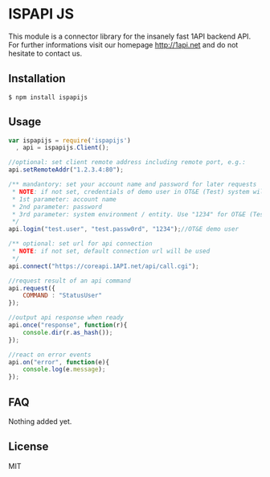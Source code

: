 # ISPAPI JS

This module is a connector library for the insanely fast 1API backend API.
For further informations visit our homepage http://1api.net and do not hesitate to contact us. 

## Installation

    $ npm install ispapijs

## Usage

```js
var ispapijs = require('ispapijs')
  , api = ispapijs.Client();

//optional: set client remote address including remote port, e.g.:
api.setRemoteAddr("1.2.3.4:80");

/** mandantory: set your account name and password for later requests
 * NOTE: if not set, credentials of demo user in OT&E (Test) system will be used by default as fallback
 * 1st parameter: account name
 * 2nd parameter: password
 * 3rd parameter: system environment / entity. Use "1234" for OT&E (Testsystem) and "54cd" for Production System
 */
api.login("test.user", "test.passw0rd", "1234");//OT&E demo user

/** optional: set url for api connection
 * NOTE: if not set, default connection url will be used
 */
api.connect("https://coreapi.1API.net/api/call.cgi");

//request result of an api command
api.request({
	COMMAND : "StatusUser"
});

//output api response when ready
api.once("response", function(r){
	console.dir(r.as_hash());
});

//react on error events
api.on("error", function(e){
	console.log(e.message);
});
```

## FAQ
Nothing added yet.

## License
MIT